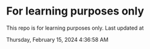 # For learning purposes only
This repo is for learning purposes only.
Last updated at

Thursday, February 15, 2024 4:36:58 AM

